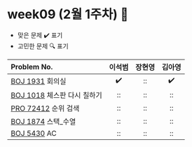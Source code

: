 
# week09 (2월 1주차) :pencil:

- 맞은 문제 :heavy_check_mark: 표기
- 고민한 문제 :mag: 표기


| Problem No.                                                                             |       이석범       | 장현영 |       김아영       |
| :-------------------------------------------------------------------------------------- | :----------------: | :----:  | :----------------: |
| [BOJ 1931](https://www.acmicpc.net/problem/1931) 회의실                        | :heavy_check_mark: |   ::    | :heavy_check_mark: |
| [BOJ 1018](https://www.acmicpc.net/problem/1018) 체스판 다시 칠하기            | :: |   ::   | :: |
| [PRO 72412](https://school.programmers.co.kr/learn/courses/30/lessons/72412) 순위 검색                              | :: |   ::   | :: |
| [BOJ 1874](https://www.acmicpc.net/problem/1874) 스택_수열                                   | :: |   ::  | :: |
|  [BOJ 5430](https://www.acmicpc.net/problem/5430) AC |         ::       | :: |       ::        |
